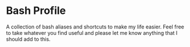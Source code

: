 # Bash Profile

A collection of bash aliases and shortcuts to make my life easier. Feel free to take whatever you find useful and please let me know anything that I should add to this.

